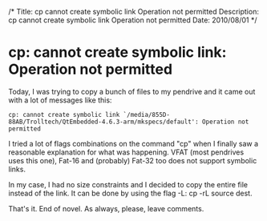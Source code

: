 /*
Title: cp cannot create symbolic link Operation not permitted
Description: cp cannot create symbolic link Operation not permitted
Date: 2010/08/01
*/

# cp: cannot create symbolic link: Operation not permitted

Today, I was trying to copy a bunch of files to my pendrive and it came out with a lot of messages like this:

    cp: cannot create symbolic link `/media/855D-88AB/Trolltech/QtEmbedded-4.6.3-arm/mkspecs/default': Operation not permitted

I tried a lot of flags combinations on the command "cp" when I finally saw a reasonable explanation for what was happening. VFAT (most pendrives uses this one), Fat-16 and (probably) Fat-32 too does not support symbolic links.

In my case, I had no size constraints and I decided to copy the entire file instead of the link. It can be done by using the flag -L: cp -rL source dest.

That's it. End of novel. As always, please, leave comments.


